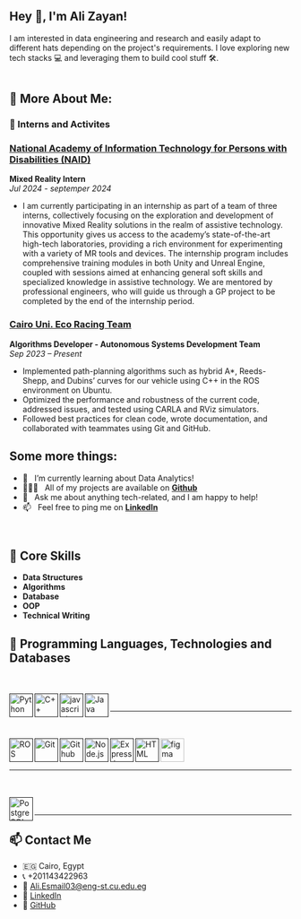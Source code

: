 ## Hey 👋, I'm Ali Zayan!

I am interested in data engineering and research and easily adapt to different hats depending on the project's requirements. I love exploring new tech stacks 💻 and leveraging them to build cool stuff 🛠️. 
<br/>
<br/>
  
## 🧐 More About Me:

### 💼 Interns and Activites
### [National Academy of Information Technology for Persons with Disabilities (NAID)](https://www.linkedin.com/company/naidacademy/)
**Mixed Reality Intern** <br>
*Jul 2024 - septemper 2024*
- I am currently participating in an internship as part of a team of three interns, collectively focusing on the exploration and development of innovative Mixed Reality solutions in the realm of assistive technology. This opportunity gives us access to the academy’s state-of-the-art high-tech laboratories, providing a rich environment for experimenting with a variety of MR tools and devices.
The internship program includes comprehensive training modules in both Unity and Unreal Engine, coupled with sessions aimed at enhancing general soft skills and specialized knowledge in assistive technology. We are mentored by professional engineers, who will guide us through a GP project to be completed by the end of the internship period.

### [Cairo Uni. Eco Racing Team](https://cu-eco.org/)
**Algorithms Developer - Autonomous Systems Development Team**  
*Sep 2023 – Present*
- Implemented path-planning algorithms such as hybrid A*, Reeds-Shepp, and Dubins’ curves for our vehicle using C++ in the ROS environment on Ubuntu.
- Optimized the performance and robustness of the current code, addressed issues, and tested using CARLA and RViz simulators.
- Followed best practices for clean code, wrote documentation, and collaborated with teammates using Git and GitHub.
## Some more things:
- 🔭 &nbsp; I’m currently learning about Data Analytics!
- 👨🏻‍💻 &nbsp; All of my projects are available on [**Github**](https://github.com/alizayan684?tab=repositories)
- 💬 &nbsp; Ask me about anything tech-related, and I am happy to help!
- 📫 &nbsp; Feel free to ping me on [**LinkedIn**](https://www.linkedin.com/in/ali-zayan-b98239264)

<br>

## 🔧 Core Skills
- **Data Structures**
- **Algorithms**
- **Database**
- **OOP**
- **Technical Writing**
## 🔧 Programming Languages, Technologies and Databases
  <br>
  <br>
<a href="" target="_blank"><img align="left" alt="Python" height ="42px" src="https://raw.githubusercontent.com/rahul-jha98/github_readme_icons/main/language_and_tools/square/python/python.svg"></a>
<a href="" target="_blank"><img align="left" alt="C++" height ="42px" src="https://cdn.jsdelivr.net/gh/devicons/devicon/icons/cplusplus/cplusplus-original.svg"></a> 
<a href="" target="_blank"><img align="left" alt="javascript" height ="42px" src="https://cdn.jsdelivr.net/gh/devicons/devicon/icons/javascript/javascript-original.svg"></a>
<a href="" target="_blank"><img align="left" alt="Java" height ="42px" src="https://cdn.jsdelivr.net/gh/devicons/devicon/icons/java/java-original.svg"></a> 
<br>
<hr>
  <br>
  <br>
  <a href="" target="_blank"><img align="left" alt="ROS" height ="42px" src="https://cdn.jsdelivr.net/gh/devicons/devicon/icons/ros/ros-original.svg"></a> 
  <a href="" target="_blank"><img align="left" alt="Git" height ="42px" src="https://cdn.jsdelivr.net/gh/devicons/devicon/icons/git/git-original.svg"></a> 
  <a href="" target="_blank"><img align="left" alt="Github" height ="42px" src="https://cdn.jsdelivr.net/gh/devicons/devicon/icons/github/github-original.svg"></a> 
  <a href="" target="_blank"><img align="left" alt="Node.js" height ="42px" src="https://cdn.jsdelivr.net/gh/devicons/devicon/icons/nodejs/nodejs-original.svg"></a> 
  <a href="" target="_blank"><img align="left" alt="Express.js" height ="42px" src="https://cdn.jsdelivr.net/gh/devicons/devicon/icons/express/express-original.svg"></a> 
  <a href="" target="_blank"><img align="left" alt="HTML" height ="42px" src="https://cdn.jsdelivr.net/gh/devicons/devicon/icons/html5/html5-original.svg"></a> 
  <a href="https://www.figma.com/" target="_blank"> <img src="https://raw.githubusercontent.com/rahul-jha98/github_readme_icons/main/language_and_tools/square/figma/figma.svg" alt="figma" height='42px'/> 
  </a>

<br>
<hr>
  <br>
  <br>
<a href="" target="_blank"><img align="left" alt="PostgreSQL" height ="42px" src="https://cdn.jsdelivr.net/gh/devicons/devicon/icons/postgresql/postgresql-original.svg"></a> 
<br>
<hr>



## 📫 Contact Me
- 🇪🇬 Cairo, Egypt
- 📞 +201143422963
- 📧 [Ali.Esmail03@eng-st.cu.edu.eg](mailto:Ali.Esmail03@eng-st.cu.edu.eg)
- 🔗 [LinkedIn](linkedin.com/in/ali-zayan-b98239264)
- 🔗 [GitHub](https://github.com/alizayan684)
